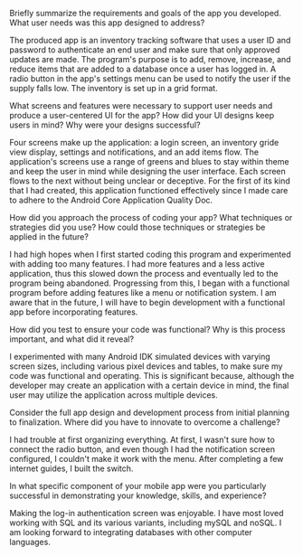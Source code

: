 Briefly summarize the requirements and goals of the app you developed. What user needs was this app designed to address?

The produced app is an inventory tracking software that uses a user ID and password to authenticate an end user and make sure that only approved updates are made.
The program's purpose is to add, remove, increase, and reduce items that are added to a database once a user has logged in.
A radio button in the app's settings menu can be used to notify the user if the supply falls low.  The inventory is set up in a grid format.

What screens and features were necessary to support user needs and produce a user-centered UI for the app? How did your UI designs keep users in mind? Why were your designs successful?

Four screens make up the application: a login screen, an inventory gride view display, settings and notifications, and an add items flow. 
The application's screens use a range of greens and blues to stay within theme and keep the user in mind while designing the user interface.
Each screen flows to the next without being unclear or deceptive.  For the first of its kind that I had created, 
this application functioned effectively since I made care to adhere to the Android Core Application Quality Doc.


How did you approach the process of coding your app? What techniques or strategies did you use? How could those techniques or strategies be applied in the future?

I had high hopes when I first started coding this program and experimented with adding too many features. I had more features and a less active application, 
thus this slowed down the process and eventually led to the program being abandoned. Progressing from this,
I began with a functional program before adding features like a menu or notification system. I am aware that in the future,
I will have to begin development with a functional app before incorporating features.

How did you test to ensure your code was functional? Why is this process important, and what did it reveal?

I experimented with many Android IDK simulated devices with varying screen sizes, including various pixel devices and tables,
to make sure my code was functional and operating. This is significant because, although the developer may create an application with a certain device in mind, 
the final user may utilize the application across multiple devices.

Consider the full app design and development process from initial planning to finalization. Where did you have to innovate to overcome a challenge?

I had trouble at first organizing everything.  At first, I wasn't sure how to connect the radio button, and even though I had the notification screen configured,
I couldn't make it work with the menu.  After completing a few internet guides, I built the switch.

In what specific component of your mobile app were you particularly successful in demonstrating your knowledge, skills, and experience?

Making the log-in authentication screen was enjoyable.  I have most loved working with SQL and its various variants, including mySQL and noSQL.
I am looking forward to integrating databases with other computer languages.

